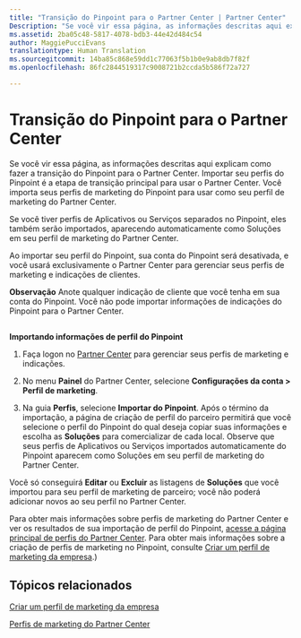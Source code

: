 ```yaml
---
title: "Transição do Pinpoint para o Partner Center | Partner Center"
Description: "Se você vir essa página, as informações descritas aqui explicam como fazer a transição do Pinpoint para o Partner Center."
ms.assetid: 2ba05c48-5817-4078-bdb3-44e42d484c54
author: MaggiePucciEvans
translationtype: Human Translation
ms.sourcegitcommit: 14ba85c868e59dd1c77063f5b1b0e9ab8db7f82f
ms.openlocfilehash: 86fc2844519317c9008721b2ccda5b586f72a727

---
```


# Transição do Pinpoint para o Partner Center


Se você vir essa página, as informações descritas aqui explicam como fazer a transição do Pinpoint para o Partner Center. Importar seu perfis do Pinpoint é a etapa de transição principal para usar o Partner Center. Você importa seus perfis de marketing do Pinpoint para usar como seu perfil de marketing do Partner Center.

Se você tiver perfis de Aplicativos ou Serviços separados no Pinpoint, eles também serão importados, aparecendo automaticamente como Soluções em seu perfil de marketing do Partner Center.

Ao importar seu perfil do Pinpoint, sua conta do Pinpoint será desativada, e você usará exclusivamente o Partner Center para gerenciar seus perfis de marketing e indicações de clientes.

**Observação**  Anote qualquer indicação de cliente que você tenha em sua conta do Pinpoint. Você não pode importar informações de indicações do Pinpoint para o Partner Center.

 

## <a href="" id="importpinpointprofiles"></a>


**Importando informações de perfil do Pinpoint**

1.  Faça logon no [Partner Center](https://partnercenter.microsoft.com/) para gerenciar seus perfis de marketing e indicações.
2.  No menu **Painel** do Partner Center, selecione **Configurações da conta &gt; Perfil de marketing**.

3.  Na guia **Perfis**, selecione **Importar do Pinpoint**. Após o término da importação, a página de criação de perfil do parceiro permitirá que você selecione o perfil do Pinpoint do qual deseja copiar suas informações e escolha as **Soluções** para comercializar de cada local. Observe que seus perfis de Aplicativos ou Serviços importados automaticamente do Pinpoint aparecem como Soluções em seu perfil de marketing do Partner Center.

Você só conseguirá **Editar** ou **Excluir** as listagens de **Soluções** que você importou para seu perfil de marketing de parceiro; você não poderá adicionar novos ao seu perfil no Partner Center.

Para obter mais informações sobre perfis de marketing do Partner Center e ver os resultados de sua importação de perfil do Pinpoint, [acesse a página principal de perfis do Partner Center](https://partnercenter.microsoft.com/pcv/publishing). Para obter mais informações sobre a criação de perfis de marketing no Pinpoint, consulte [Criar um perfil de marketing da empresa](create-a-marketing-profile.md).)

## Tópicos relacionados


[Criar um perfil de marketing da empresa](create-a-marketing-profile.md)

[Perfis de marketing do Partner Center](https://partnercenter.microsoft.com/pcv/publishing)

 

 






<!--HONumber=Nov16_HO4-->


